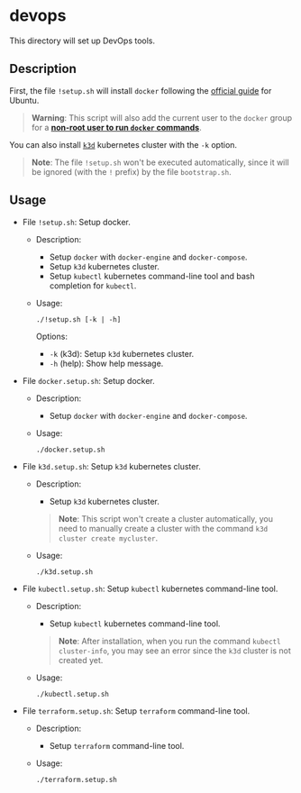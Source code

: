 # devops

This directory will set up DevOps tools.

## Description

First, the file `!setup.sh` will install `docker` following the
[official guide](https://docs.docker.com/engine/install/ubuntu/) for Ubuntu.

> **Warning**: This script will also add the current user to the `docker` group
> for a
> [**non-root user to run `docker` commands**](https://docs.docker.com/engine/install/linux-postinstall/#manage-docker-as-a-non-root-user).

You can also install [`k3d`](https://k3d.io/stable/) kubernetes cluster with the
`-k` option.

> **Note**: The file `!setup.sh` won't be executed automatically, since it will
> be ignored (with the `!` prefix) by the file `bootstrap.sh`.

## Usage

- File `!setup.sh`: Setup docker.

  - Description:

    - Setup `docker` with `docker-engine` and `docker-compose`.
    - Setup `k3d` kubernetes cluster.
    - Setup `kubectl` kubernetes command-line tool and bash completion for
      `kubectl`.

  - Usage:

    ```
    ./!setup.sh [-k | -h]
    ```

    Options:

    - `-k` (k3d): Setup `k3d` kubernetes cluster.
    - `-h` (help): Show help message.

- File `docker.setup.sh`: Setup docker.

  - Description:

    - Setup `docker` with `docker-engine` and `docker-compose`.

  - Usage:

    ```
    ./docker.setup.sh
    ```

- File `k3d.setup.sh`: Setup `k3d` kubernetes cluster.

  - Description:

    - Setup `k3d` kubernetes cluster.

    > **Note**: This script won't create a cluster automatically, you need to
    > manually create a cluster with the command `k3d cluster create mycluster`.

  - Usage:

    ```
    ./k3d.setup.sh
    ```

- File `kubectl.setup.sh`: Setup `kubectl` kubernetes command-line tool.

  - Description:

    - Setup `kubectl` kubernetes command-line tool.

    > **Note**: After installation, when you run the command
    > `kubectl cluster-info`, you may see an error since the `k3d` cluster is
    > not created yet.

  - Usage:

    ```
    ./kubectl.setup.sh
    ```

- File `terraform.setup.sh`: Setup `terraform` command-line tool.

  - Description:

    - Setup `terraform` command-line tool.

  - Usage:

    ```
    ./terraform.setup.sh
    ```
